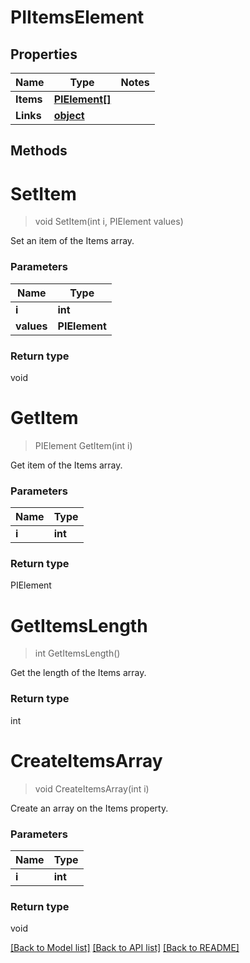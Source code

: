 # PIItemsElement

## Properties
Name | Type | Notes
------------ | ------------- | -------------
**Items** | **[**PIElement[]**](../Model/PIElement.md)**
**Links** | **[**object**](../Model/Object.md)**

## Methods

# **SetItem**
> void SetItem(int i, PIElement values)

Set an item of the Items array.

### Parameters

Name | Type
------------- | -------------
 **i** | **int**
 **values** | **PIElement**

### Return type

void


# **GetItem**
> PIElement GetItem(int i)

Get item of the Items array.

### Parameters

Name | Type
------------- | -------------
 **i** | **int**

### Return type

PIElement


# **GetItemsLength**
> int GetItemsLength()

Get the length of the Items array.


### Return type

int


# **CreateItemsArray**
> void CreateItemsArray(int i)

Create an array on the Items property.

### Parameters

Name | Type
------------- | -------------
 **i** | **int**

### Return type

void

[[Back to Model list]](../../README.md#documentation-for-models) [[Back to API list]](../../README.md#documentation-for-api-endpoints) [[Back to README]](../../README.md)
